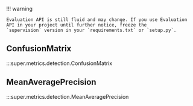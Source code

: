 !!! warning

    Evaluation API is still fluid and may change. If you use Evaluation API in your project until further notice, freeze the
    `supervision` version in your `requirements.txt` or `setup.py`.

## ConfusionMatrix

:::super.metrics.detection.ConfusionMatrix

## MeanAveragePrecision

:::super.metrics.detection.MeanAveragePrecision
